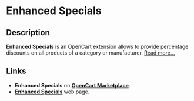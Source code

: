 # Enhanced Specials

## Description
**Enhanced Specials** is an OpenCart extension allows to provide percentage discounts on all products of a category or manufacturer.
[Read more...](./module/README.md)

## Links
* **Enhanced Specials** on **[OpenCart Marketplace](https://www.opencart.com/index.php?route=marketplace/extension/info&extension_id=43136)**.
* **[Enhanced Specials](https://www.ocmod.space/enhanced-specials)** web page.
